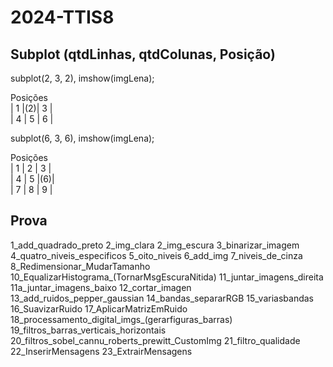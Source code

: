 # 2024-TTIS8
## Subplot (qtdLinhas, qtdColunas, Posição)

subplot(2, 3, 2), imshow(imgLena);<br>

Posições<br>
| 1 |(2)| 3 | <br>
| 4 | 5 | 6 |

subplot(6, 3, 6), imshow(imgLena);<br>

Posições<br>
| 1 | 2 | 3 | <br>
| 4 | 5 |(6)| <br>
| 7 | 8 | 9 |

## Prova
1_add_quadrado_preto
2_img_clara
2_img_escura
3_binarizar_imagem
4_quatro_niveis_especificos
5_oito_niveis
6_add_img
7_niveis_de_cinza
8_Redimensionar_MudarTamanho
10_EqualizarHistograma_(TornarMsgEscuraNitida)
11_juntar_imagens_direita
11a_juntar_imagens_baixo
12_cortar_imagen
13_add_ruidos_pepper_gaussian
14_bandas_separarRGB
15_variasbandas
16_SuavizarRuido
17_AplicarMatrizEmRuido
18_processamento_digital_imgs_(gerarfiguras_barras)
19_filtros_barras_verticais_horizontais
20_filtros_sobel_cannu_roberts_prewitt_CustomImg
21_filtro_qualidade
22_InserirMensagens
23_ExtrairMensagens




